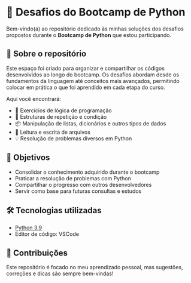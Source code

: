 # 🐍 Desafios do Bootcamp de Python

Bem-vindo(a) ao repositório dedicado às minhas soluções dos desafios propostos durante o **Bootcamp de Python** que estou participando.

## 📌 Sobre o repositório

Este espaço foi criado para organizar e compartilhar os códigos desenvolvidos ao longo do bootcamp. Os desafios abordam desde os fundamentos da linguagem até conceitos mais avançados, permitindo colocar em prática o que foi aprendido em cada etapa do curso.

Aqui você encontrará:

- 🧠 Exercícios de lógica de programação
- 🔁 Estruturas de repetição e condição
- 📦 Manipulação de listas, dicionários e outros tipos de dados
- 📄 Leitura e escrita de arquivos
- 💡 Resolução de problemas diversos em Python

## 🚀 Objetivos

- Consolidar o conhecimento adquirido durante o bootcamp
- Praticar a resolução de problemas com Python
- Compartilhar o progresso com outros desenvolvedores
- Servir como base para futuras consultas e estudos

## 🛠️ Tecnologias utilizadas

- [Python 3.9](https://www.python.org/)
- Editor de código: VSCode 

## 🤝 Contribuições

Este repositório é focado no meu aprendizado pessoal, mas sugestões, correções e dicas são sempre bem-vindas!

